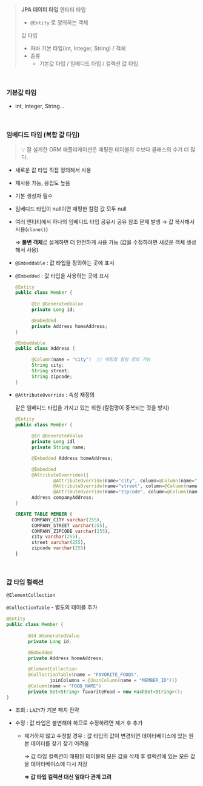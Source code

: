 > **JPA 데이터 타입**
> 엔티티 타입
>
> - `@Entity` 로 정의하는 객체
>
> 값 타입
>
> - 자바 기본 타입(int, Integer, String) / 객체
> - 종류
>   - 기본값 타입 / 임베디드 타입 / 컬렉션 값 타입

<br>

### 기본값 타입

- int, Integer, String…

<br>

### 임베디드 타입 (복합 값 타입)

>💡 잘 설계한 ORM 애플리케이션은 매핑한 테이블의 수보다 클래스의 수가 더 많다.

- 새로운 값 타입 직접 정의해서 사용

- 재사용 가능, 응집도 높음

- 기본 생성자 필수

- 임베디드 타입이 null이면 매핑한 칼럼 값 모두 null

- 여러 엔티티에서 하나의 임베디드 타입 공유시 공유 참조 문제 발생 → 값 복사해서 사용(`clone()`)

  ⇒ **불변 객체**로 설계하면 더 안전하게 사용 가능 (값을 수정하려면 새로운 객체 생성해서 사용)

- `@Embeddable` : 값 타입을 정의하는 곳에 표시

- `@Embedded` : 값 타입을 사용하는 곳에 표시

  ```java
  @Entity
  public class Member {
  		
  		@Id @GeneratedValue
  		private Long id;
  
  		@Embedded 
  		private Address homeAddress;
  }
  ```

  ```java
  @Embeddable
  public class Address {
  
  		@Column(name = "city")  // 매핑할 컬럼 정의 가능
  		String city;
  		String street;
  		String zipcode;
  }
  ```

- `@AttributeOverride` : 속성 재정의

  같은 임베디드 타입을 가지고 있는 회원 (칼럼명이 중복되는 것을 방지)

  ```java
  @Entity
  public class Member {
  		
  		@Id @GeneratedValue
  		private Long idl
  		private String name;
  
  		@Embedded Address homeAddress;
  
  		@Embedded
  		@AttributeOverrides({
  				@AttributeOverride(name="city", column=@Column(name="COMPANY_CITY")),
  				@AttributeOverride(name="street", column=@Column(name="COMPANY_STREET")),
  				@AttributeOverride(name="zipcode", column=@Column(name="COMPANY_ZIPCODE")),
  		Address companyAddress;
  }
  
  ```

  ```sql
  CREATE TABLE MEMBER (
  		COMPANY_CITY varchar(255),
  		COMPANY_STREET varchar(255),
  		COMPANY_ZIPCODE varchar(255),
  		city varchar(255),
  		street varchar(255),
  		zipcode varchar(255)
  }
  ```

<br>

### 값 타입 컬렉션

`@ElementCollection`

`@CollectionTable` - 별도의 테이블 추가

```java
@Entity
public class Member {
		
		@Id @GeneratedValue
		private Long id;

		@Embedded 
		private Address homeAddress;

		@ElementCollection
		@CollectionTable(name = "FAVORITE_FOODS",
				joinColumns = @JoinColumn(name = "MEMBER_ID")))
		@Column(name = "FOOD_NAME")
		private Set<String> favoriteFood = new HashSet<String>();
}
```

- 조회 :  `LAZY`가 기본 패치 전략

- 수정 : 값 타입은 불변해야 하므로 수정하려면 제거 후 추가

  - 제거하지 않고 수정할 경우 : 값 타입의 값이 변경되면 데이터베이스에 있는 원본 데이터를 찾기 찾기 어려움

    → 값 타입 컬렉션이 매핑된 테이블의 모든 값을 삭제 후 컬렉션에 있는 모든 값을 데이터베이스에 다시 저장

    **⇒ 값 타입 컬렉션 대신 일대다 관계 고려**
